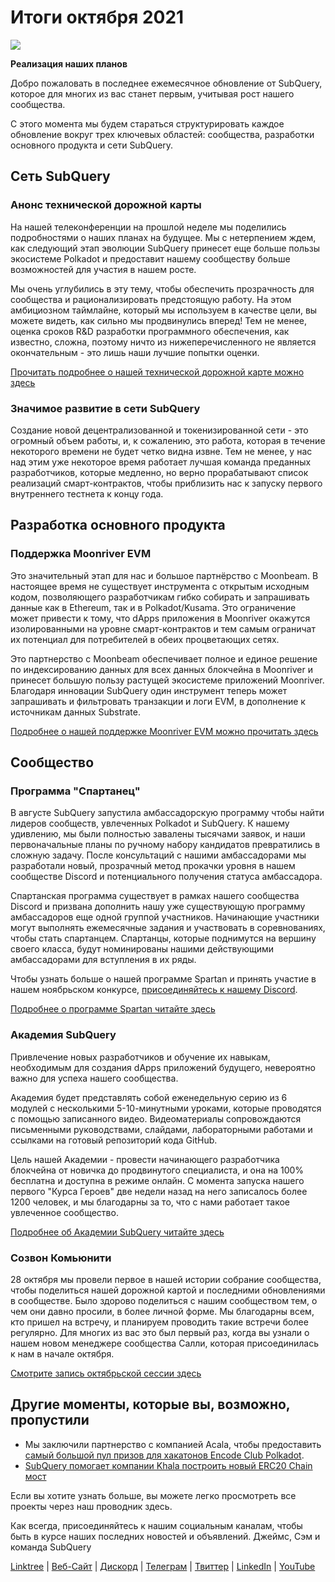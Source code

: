 # Итоги октября 2021

![](https://miro.medium.com/max/1400/1*Yf3LOc6onAZ-XRQLPyxAmQ.png)

**Реализация наших планов**

Добро пожаловать в последнее ежемесячное обновление от SubQuery, которое для многих из вас станет первым, учитывая рост нашего сообщества.

С этого момента мы будем стараться структурировать каждое обновление вокруг трех ключевых областей: сообщества, разработки основного продукта и сети SubQuery.

## Сеть SubQuery

### Анонс технической дорожной карты

На нашей телеконференции на прошлой неделе мы поделились подробностями о наших планах на будущее. Мы с нетерпением ждем, как следующий этап эволюции SubQuery принесет еще больше пользы экосистеме Polkadot и предоставит нашему сообществу больше возможностей для участия в нашем росте.

Мы очень углубились в эту тему, чтобы обеспечить прозрачность для сообщества и рационализировать предстоящую работу. На этом амбициозном таймлайне, который мы используем в качестве цели, вы можете видеть, как сильно мы продвинулись вперед! Тем не менее, оценка сроков R&D разработки программного обеспечения, как известно, сложна, поэтому ничто из нижеперечисленного не является окончательным - это лишь наши лучшие попытки оценки.

[Прочитать подробнее о нашей технической дорожной карте можно здесь](../blogs/20211029-roadmap-october.md)

### Значимое развитие в сети SubQuery

Создание новой децентрализованной и токенизированной сети - это огромный объем работы, и, к сожалению, это работа, которая в течение некоторого времени не будет четко видна извне. Тем не менее, у нас над этим уже некоторое время работает лучшая команда преданных разработчиков, которые медленно, но верно прорабатывают список реализаций смарт-контрактов, чтобы приблизить нас к запуску первого внутреннего тестнета к концу года.

## Разработка основного продукта

### Поддержка Moonriver EVM

Это значительный этап для нас и большое партнёрство с Moonbeam. В настоящее время не существует инструмента с открытым исходным кодом, позволяющего разработчикам гибко собирать и запрашивать данные как в Ethereum, так и в Polkadot/Kusama. Это ограничение может привести к тому, что dApps приложения в Moonriver окажутся изолированными на уровне смарт-контрактов и тем самым ограничат их потенциал для потребителей в обеих процветающих сетях.

Это партнерство с Moonbeam обеспечивает полное и единое решение по индексированию данных для всех данных блокчейна в Moonriver и принесет большую пользу растущей экосистеме приложений Moonriver. Благодаря инновации SubQuery один инструмент теперь может запрашивать и фильтровать транзакции и логи EVM, в дополнение к источникам данных Substrate.

[Подробнее о нашей поддержке Moonriver EVM можно прочитать здесь](../customer_announcements/20211028-moonbeam-evm.md)

## Сообщество

### Программа "Спартанец"

В августе SubQuery запустила амбассадорскую программу чтобы найти лидеров сообществ, увлеченных Polkadot и SubQuery. К нашему удивлению, мы были полностью завалены тысячами заявок, и наши первоначальные планы по ручному набору кандидатов превратились в сложную задачу. После консультаций с нашими амбассадорами мы разработали новый, прозрачный метод прокачки уровня в нашем сообществе Discord и потенциального получения статуса амбассадора.

Спартанская программа существует в рамках нашего сообщества Discord и призвана дополнить нашу уже существующую программу амбассадоров еще одной группой участников. Начинающие участники могут выполнять ежемесячные задания и участвовать в соревнованиях, чтобы стать спартанцем. Спартанцы, которые поднимутся на вершину своего класса, будут номинированы нашими действующими амбассадорами для вступления в их ряды.

Чтобы узнать больше о нашей программе Spartan и принять участие в нашем ноябрьском конкурсе, [присоединяйтесь к нашему Discord](https://discord.com/invite/subquery).

[Подробнее о программе Spartan читайте здесь](../blogs/20211101-spartan-programme.md)

### Академия SubQuery

Привлечение новых разработчиков и обучение их навыкам, необходимым для создания dApps приложений будущего, невероятно важно для успеха нашего сообщества.

Академия будет представлять собой еженедельную серию из 6 модулей с несколькими 5-10-минутными уроками, которые проводятся с помощью записанного видео. Видеоматериалы сопровождаются письменными руководствами, слайдами, лабораторными работами и ссылками на готовый репозиторий кода GitHub.

Цель нашей Академии - провести начинающего разработчика блокчейна от новичка до продвинутого специалиста, и она на 100% бесплатна и доступна в режиме онлайн. С момента запуска нашего первого "Курса Героев" две недели назад на него записалось более 1200 человек, и мы благодарны за то, что с нами работает такое увлеченное сообщество.

[Подробнее об Академии SubQuery читайте здесь](../blogs/20211018-subquery-launches-the-subquery-academy.md)

### Созвон Комьюнити

28 октября мы провели первое в нашей истории собрание сообщества, чтобы поделиться нашей дорожной картой и последними обновлениями в сообществе. Было здорово поделиться с нашим сообществом тем, о чем они давно просили, в более личной форме. Мы благодарны всем, кто пришел на встречу, и планируем проводить такие встречи более регулярно. Для многих из вас это был первый раз, когда вы узнали о нашем новом менеджере сообщества Салли, которая присоединилась к нам в начале октября.

[Смотрите запись октябрьской сессии здесь](https://www.crowdcast.io/e/subquery-sessions-october)

## Другие моменты, которые вы, возможно, пропустили

- Мы заключили партнерство с компанией Acala, чтобы предоставить [самый большой пул призов для хакатонов Encode Club Polkadot](https://medium.com/encode-club/polkadot-hack-challenges-7cfeba1a4c0e).
- [SubQuery помогает компании Khala построить новый ERC20 Chain мост](../customer_announcements/20211021-khala.md)

Если вы хотите узнать больше, вы можете легко просмотреть все проекты через наш проводник здесь.

Как всегда, присоединяйтесь к нашим социальным каналам, чтобы быть в курсе наших последних новостей и объявлений. Джеймс, Сэм и команда SubQuery

[Linktree](https://linktr.ee/subquerynetwork) | [Веб-Сайт](https://subquery.network/) | [Дискорд](https://discord.com/invite/78zg8aBSMG) | [Телеграм](https://t.me/subquerynetwork) | [Твиттер](https://twitter.com/subquerynetwork) | [LinkedIn](https://www.linkedin.com/company/subquery) | [YouTube](https://www.youtube.com/channel/UCi1a6NUUjegcLHDFLr7CqLw)
